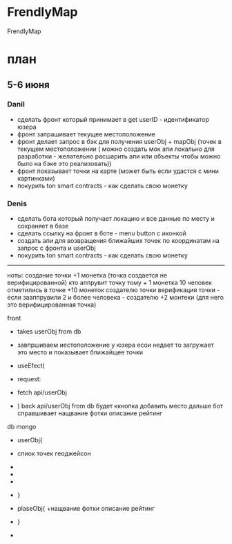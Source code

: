# FrendlyMap
FrendlyMap


# план 

## 5-6 июня

### Danil

- сделать фронт который принимает в get userID - идентификатор юзера
- фронт запрашивает текущее местоположение
- фронт делает запрос в бэк для получения userObj + mapObj (точек в текущем местоположении ( можно создать мок апи локально для разработки - желательно расшарить апи или объекты чтобы можно было на бэке это реализовать))
- фронт показывает точки на карте (может быть если удастся с мини картинками)
- покурить ton smart contracts - как сделать свою монетку

### Denis
- сделать бота который получает локацию и все данные по месту и сохраняет в базе
- сделать ссылку на фронт в боте  - menu button c иконкой
- создать апи для возвращения ближайших точек по координатам на запрос с фронта и userObj
- покурить ton smart contracts - как сделать свою монетку
  



------------------  

ноты:
создание точки +1 монетка (точка создается не верифицированной)
кто аппрувит точку тому + 1 монетка
10 человек отметились в точке +10 монеток создателю точки
верификация точки - если зааппрувили 2 и более человека - создателю +2 монтеки (для него это верифицированная точка)



front
 + takes userObj from db
 + завпршиваем иестоположение у юзера 
есои недает то загружает это место
и показывает ближайщее точки

 + useEfect(
 +    request:
 +    fetch api/userObj 
 +    )
back api/userObj from db
   будет ккнопка добавить место
  дальше бот справшивает
  нащвание
  фотки
  описание
  рейтинг
   
 
db mongo
 + userObj{
 +  спиок точек геоджейсон 
 +  
 +
 +
 + }
 + plaseObj{
 +нащвание
  фотки
  описание
  рейтинг


 + }
 + 

